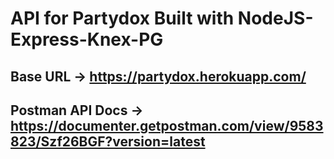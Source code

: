 # API for Partydox Built with NodeJS-Express-Knex-PG

## Base URL -> https://partydox.herokuapp.com/

## Postman API Docs -> https://documenter.getpostman.com/view/9583823/Szf26BGF?version=latest

